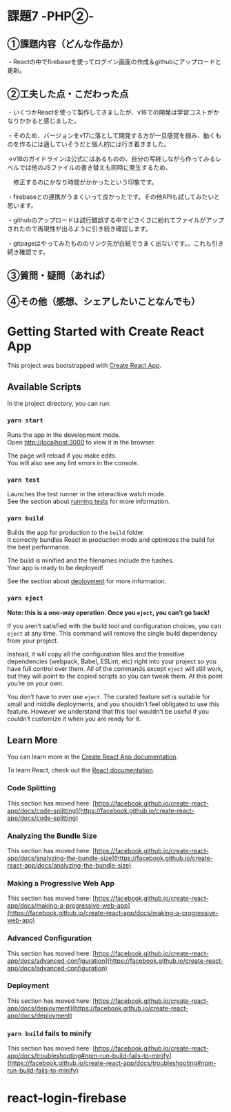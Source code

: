 # 課題7 -PHP②-

## ①課題内容（どんな作品か）
・Reactの中でfirebaseを使ってログイン画面の作成＆githubにアップロードと更新。

## ②工夫した点・こだわった点
・いくつかReactを使って製作してきましたが、v18での開発は学習コストがかなりかかると感じました。

・そのため、バージョンをv17に落として開発する方が一旦感覚を掴み、動くものを作るには適していそうだと個人的には行き着きました。

→v18のガイドラインは公式にはあるものの、自分の写経しながら作ってみるレベルでは他のJSファイルの書き替えも同時に発生するため、

　修正するのにかなり時間がかかったという印象です。
 
・firebaseとの連携がうまくいって良かったです。その他APIも試してみたいと思います。

・githubのアップロードは試行錯誤する中でどさくさに紛れてファイルがアップされたので再現性が出るように引き続き確認します。

・gitpageはやってみたもののリンク先が白紙でうまく出ないです。。これも引き続き確認です。

## ③質問・疑問（あれば）

## ④その他（感想、シェアしたいことなんでも）


# Getting Started with Create React App

This project was bootstrapped with [Create React App](https://github.com/facebook/create-react-app).

## Available Scripts

In the project directory, you can run:

### `yarn start`

Runs the app in the development mode.\
Open [http://localhost:3000](http://localhost:3000) to view it in the browser.

The page will reload if you make edits.\
You will also see any lint errors in the console.

### `yarn test`

Launches the test runner in the interactive watch mode.\
See the section about [running tests](https://facebook.github.io/create-react-app/docs/running-tests) for more information.

### `yarn build`

Builds the app for production to the `build` folder.\
It correctly bundles React in production mode and optimizes the build for the best performance.

The build is minified and the filenames include the hashes.\
Your app is ready to be deployed!

See the section about [deployment](https://facebook.github.io/create-react-app/docs/deployment) for more information.

### `yarn eject`

**Note: this is a one-way operation. Once you `eject`, you can’t go back!**

If you aren’t satisfied with the build tool and configuration choices, you can `eject` at any time. This command will remove the single build dependency from your project.

Instead, it will copy all the configuration files and the transitive dependencies (webpack, Babel, ESLint, etc) right into your project so you have full control over them. All of the commands except `eject` will still work, but they will point to the copied scripts so you can tweak them. At this point you’re on your own.

You don’t have to ever use `eject`. The curated feature set is suitable for small and middle deployments, and you shouldn’t feel obligated to use this feature. However we understand that this tool wouldn’t be useful if you couldn’t customize it when you are ready for it.

## Learn More

You can learn more in the [Create React App documentation](https://facebook.github.io/create-react-app/docs/getting-started).

To learn React, check out the [React documentation](https://reactjs.org/).

### Code Splitting

This section has moved here: [https://facebook.github.io/create-react-app/docs/code-splitting](https://facebook.github.io/create-react-app/docs/code-splitting)

### Analyzing the Bundle Size

This section has moved here: [https://facebook.github.io/create-react-app/docs/analyzing-the-bundle-size](https://facebook.github.io/create-react-app/docs/analyzing-the-bundle-size)

### Making a Progressive Web App

This section has moved here: [https://facebook.github.io/create-react-app/docs/making-a-progressive-web-app](https://facebook.github.io/create-react-app/docs/making-a-progressive-web-app)

### Advanced Configuration

This section has moved here: [https://facebook.github.io/create-react-app/docs/advanced-configuration](https://facebook.github.io/create-react-app/docs/advanced-configuration)

### Deployment

This section has moved here: [https://facebook.github.io/create-react-app/docs/deployment](https://facebook.github.io/create-react-app/docs/deployment)

### `yarn build` fails to minify

This section has moved here: [https://facebook.github.io/create-react-app/docs/troubleshooting#npm-run-build-fails-to-minify](https://facebook.github.io/create-react-app/docs/troubleshooting#npm-run-build-fails-to-minify)
# react-login-firebase
